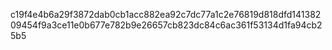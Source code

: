 c19f4e4b6a29f3872dab0cb1acc882ea92c7dc77a1c2e76819d818dfd14138209454f9a3ce11e0b677e782b9e26657cb823dc84c6ac361f53134d1fa94cb25b5
